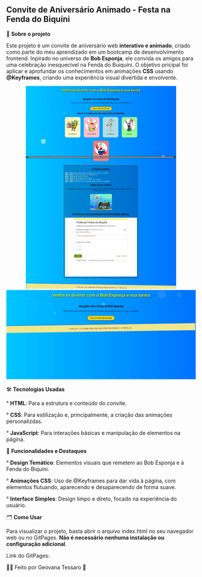 ## Convite de Aniversário Animado - Festa na Fenda do Biquíni
🌟 **Sobre o projeto** 

Este projeto é um convite de aniversário web **interativo e animado**, criado como parte do meu aprendizado em um bootcamp de desenvolvimento frontend. Inpirado no universo de **Bob Esponja**, ele convida os amigos para uma celebração inesquecível
na Fenda do Buiquíni. O objetivo pricipal foi aplicar e aprofundar os conhecimentos em animações **CSS** usando **@Keyframes**, criando uma experiência visual divertida e envolvente.

<div align="center">
<img src="assets2/AbertaBOB.jpeg"
width="400" alt"Abertura BOB" >
<img src="assets2/InicioBOB.jpeg" 
width="600" alt"Inicial BOB">
</div> 


🛠️ **Tecnologias Usadas**

° **HTML**: Para a estrutura e conteúdo do convite. 

° **CSS**: Para estilização e, principalmente, a criação das animações personalizdas.

° **JavaScript**: Para interações básicas e manipulação de elementos na página.

🚀 **Funcionalidades e Destaques**

° **Design Temático**: Elementos visuais que remetem ao Bob Esponja e á Fenda do Biquíni.

° **Animações CSS**: Uso de @Keyframes para dar vida à página, com elementos flutuando, aparecendo e desaparecendo de forma suave.

° **Interface Simples**: Design limpo e direto, focado na experiência do usuário.

🗂️ **Como Usar** 


Para visualizar o projeto, basta abrir o arquivo index.html no seu navegador web ou no GitPages. **Não é necessário nenhuma instalação ou configuração adicional**. <p> 
Link do GitPages:

👩‍💻 Feito por Geovana Tessaro 💫
